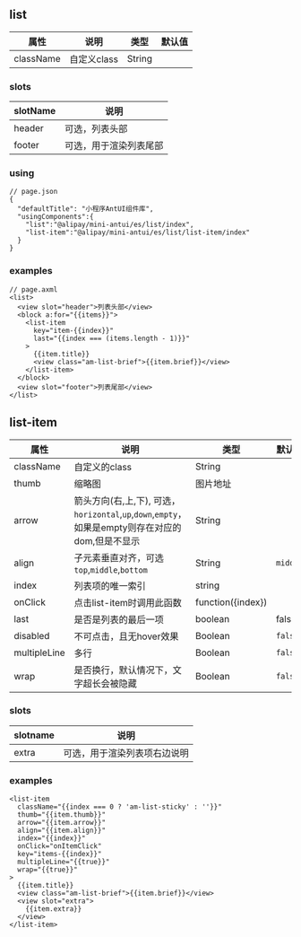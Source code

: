 ## list
| 属性 | 说明 | 类型 | 默认值 |
|----|----|----|----|
|className| 自定义class | String| |

### slots
|slotName | 说明 |
|----|----|
|header | 可选，列表头部|
|footer | 可选，用于渲染列表尾部|

### using

```
// page.json
{
  "defaultTitle": "小程序AntUI组件库",
  "usingComponents":{
    "list":"@alipay/mini-antui/es/list/index",
    "list-item":"@alipay/mini-antui/es/list/list-item/index"
  }
}
```

### examples

```axml
// page.axml
<list>
  <view slot="header">列表头部</view>
  <block a:for="{{items}}">
    <list-item
      key="item-{{index}}"
      last="{{index === (items.length - 1)}}"
    >
      {{item.title}}
      <view class="am-list-brief">{{item.brief}}</view>
    </list-item>
  </block>
  <view slot="footer">列表尾部</view>
</list>
```

## list-item

| 属性 | 说明 | 类型 | 默认值 |
|----|----|----|----|
|className| 自定义的class | String| |
|thumb| 缩略图 | 图片地址 |  |
|arrow| 箭头方向(右,上,下), 可选，`horizontal`,`up`,`down`,`empty`，如果是empty则存在对应的dom,但是不显示 | String | |
|align| 子元素垂直对齐，可选`top`,`middle`,`bottom` | String | `middle` |
|index| 列表项的唯一索引| string | |
|onClick| 点击list-item时调用此函数 | function({index}) | |
|last | 是否是列表的最后一项|boolean|false |
|disabled| 不可点击，且无hover效果 | Boolean | `false` |
|multipleLine | 多行 | Boolean | `false` |
|wrap | 是否换行，默认情况下，文字超长会被隐藏 | Boolean | `false` |

### slots

| slotname | 说明 |
|----|----|
|extra | 可选，用于渲染列表项右边说明|

### examples

```axml
<list-item
  className="{{index === 0 ? 'am-list-sticky' : ''}}"
  thumb="{{item.thumb}}"
  arrow="{{item.arrow}}"
  align="{{item.align}}"
  index="{{index}}"
  onClick="onItemClick"
  key="items-{{index}}"
  multipleLine="{{true}}"
  wrap="{{true}}"
>
  {{item.title}}
  <view class="am-list-brief">{{item.brief}}</view>
  <view slot="extra">
    {{item.extra}}
  </view>
</list-item>

```
